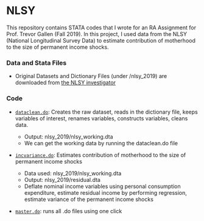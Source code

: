 # NLSY


This repository contains STATA codes that I wrote for an RA Assignment for Prof. Trevor Gallen (Fall 2019). In this project, I used data from the NLSY (National Longitudinal Survey Data) to estimate contribution of motherhood to the size of permanent income shocks.

### Data and Stata Files
-  Original Datasets and Dictionary Files (under /nlsy_2019) are downloaded from [the NLSY investigator](https://www.nlsinfo.org/investigator/pages/search.jsp?s=NLSY79)

### Code
* [`dataclean.do`](https://github.com/debasmita-das-econ/NLSY/blob/main/dataclean.do): Creates the raw dataset, reads in the dictionary file, keeps variables of interest, renames variables, constructs variables, cleans data.
    * Output: nlsy_2019/nlsy_working.dta
    * We can get the working data by running the dataclean.do file

* [`incvariance.do`](https://github.com/debasmita-das-econ/NLSY/blob/main/incvariance.do): Estimates contribution of motherhood to the size of permanent income shocks
    * Data used: nlsy_2019/nlsy_working.dta 
    * Output: nlsy_2019/residual.dta
    * Deflate nominal income variables using personal consumption expenditure, estimate residual income by performing regression, estimate variance of the permanent income shocks  
* [`master.do`](https://github.com/debasmita-das-econ/NLSY/blob/main/master.do): runs all .do files using one click
